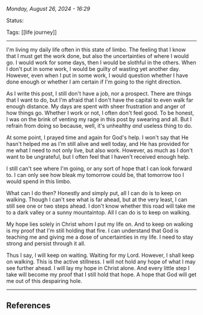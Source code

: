 
*Monday, August 26, 2024 - 16:29*

Status:

Tags: [[life journey]]

---

I'm living my daily life often in this state of limbo. The feeling that I know that I must get the work done, but also the uncertainties of where I would go. I would work for some days, then I would be slothful in the others. When I don't put in some work, I would be guilty of wasting yet another day. However, even when I put in some work, I would question whether I have done enough or whether I am certain if I'm going to the right direction.

As I write this post, I still don't have a job, nor a prospect. There are things that I want to do, but I'm afraid that I don't have the capital to even walk far enough distance. My days are spent with sheer frustration and anger of how things go. Whether I work or not, I often don't feel good. To be honest, I was on the brink of venting my rage in this post by swearing and all. But I refrain from doing so because, well, it's unhealthy *and* useless thing to do.

At some point, I prayed time and again for God's help. I won't say that He hasn't helped me as I'm still alive and well today, and He has provided for me what I need to not only live, but also work. However, as much as I don't want to be ungrateful, but I often feel that I haven't received enough help. 

I still can't see where I'm going, or any sort of hope that I can look forward to. I can only see how bleak my tomorrow could be, that tomorrow too I would spend in this limbo.

What can I do then? Honestly and simply put, all I can do is to keep on walking. Though I can't see what is far ahead, but at the very least, I can still see one or two steps ahead. I don't know whether this road will take me to a dark valley or a sunny mountaintop. All I can do is to keep on walking.

My hope lies solely in Christ whom I put my life on. And to keep on walking is my proof that I'm still holding that fire. I can understand that God is teaching me and giving me a dose of uncertainties in my life. I need to stay strong and persist through it all.

Thus I say, I will keep on waiting. Waiting for my Lord. However, I shall keep on walking. This is the active stillness. I will not hold any hope of what I may see further ahead. I will lay my hope in Christ alone. And every little step I take will become my proof that I still hold that hope. A hope that God will get me out of this despairing hole.

---
## References
